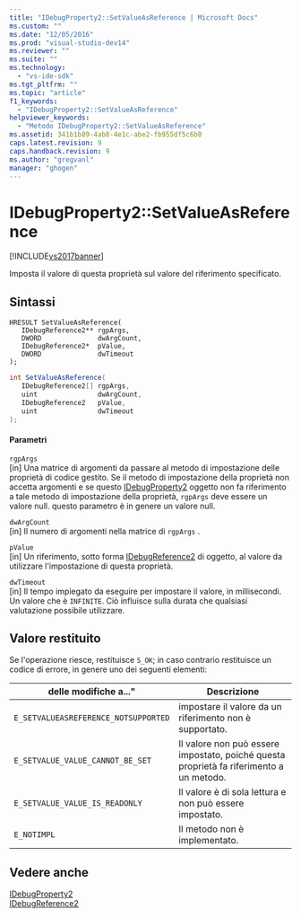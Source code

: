 ```yaml
---
title: "IDebugProperty2::SetValueAsReference | Microsoft Docs"
ms.custom: ""
ms.date: "12/05/2016"
ms.prod: "visual-studio-dev14"
ms.reviewer: ""
ms.suite: ""
ms.technology: 
  - "vs-ide-sdk"
ms.tgt_pltfrm: ""
ms.topic: "article"
f1_keywords: 
  - "IDebugProperty2::SetValueAsReference"
helpviewer_keywords: 
  - "Metodo IDebugProperty2::SetValueAsReference"
ms.assetid: 341b1b89-4ab8-4e1c-abe2-fb955df5c6b0
caps.latest.revision: 9
caps.handback.revision: 9
ms.author: "gregvanl"
manager: "ghogen"
---
```

# IDebugProperty2::SetValueAsReference
[!INCLUDE[vs2017banner](../../../code-quality/includes/vs2017banner.md)]

Imposta il valore di questa proprietà sul valore del riferimento specificato.  
  
## Sintassi  
  
```cpp#  
HRESULT SetValueAsReference(  
   IDebugReference2** rgpArgs,  
   DWORD              dwArgCount,  
   IDebugReference2*  pValue,  
   DWORD              dwTimeout  
);  
```  
  
```c#  
int SetValueAsReference(  
   IDebugReference2[] rgpArgs,  
   uint               dwArgCount,  
   IDebugReference2   pValue,  
   uint               dwTimeout  
);  
```  
  
#### Parametri  
 `rgpArgs`  
 \[in\]  Una matrice di argomenti da passare al metodo di impostazione delle proprietà di codice gestito.  Se il metodo di impostazione della proprietà non accetta argomenti e se questo [IDebugProperty2](../../../extensibility/debugger/reference/idebugproperty2.md) oggetto non fa riferimento a tale metodo di impostazione della proprietà, `rgpArgs` deve essere un valore null.  questo parametro è in genere un valore null.  
  
 `dwArgCount`  
 \[in\]  Il numero di argomenti nella matrice di `rgpArgs` .  
  
 `pValue`  
 \[in\]  Un riferimento, sotto forma [IDebugReference2](../../../extensibility/debugger/reference/idebugreference2.md) di oggetto, al valore da utilizzare l'impostazione di questa proprietà.  
  
 `dwTimeout`  
 \[in\]  Il tempo impiegato da eseguire per impostare il valore, in millisecondi.  Un valore che è `INFINITE`.  Ciò influisce sulla durata che qualsiasi valutazione possibile utilizzare.  
  
## Valore restituito  
 Se l'operazione riesce, restituisce `S_OK`; in caso contrario restituisce un codice di errore, in genere uno dei seguenti elementi:  
  
|delle modifiche a..."|Descrizione|  
|---------------------------|-----------------|  
|`E_SETVALUEASREFERENCE_NOTSUPPORTED`|impostare il valore da un riferimento non è supportato.|  
|`E_SETVALUE_VALUE_CANNOT_BE_SET`|Il valore non può essere impostato, poiché questa proprietà fa riferimento a un metodo.|  
|`E_SETVALUE_VALUE_IS_READONLY`|Il valore è di sola lettura e non può essere impostato.|  
|`E_NOTIMPL`|Il metodo non è implementato.|  
  
## Vedere anche  
 [IDebugProperty2](../../../extensibility/debugger/reference/idebugproperty2.md)   
 [IDebugReference2](../../../extensibility/debugger/reference/idebugreference2.md)